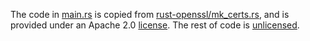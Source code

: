 The code in [main.rs](/src/main.rs) is copied from [rust-openssl/mk_certs.rs](https://github.com/sfackler/rust-openssl/blob/433f0ecb6e3268d0ca5c02ed508c050908143b34/openssl/examples/mk_certs.rs), and is provided under an Apache 2.0 [license](/APACHE-LICENSE). The rest of code is [unlicensed](LICENSE).
